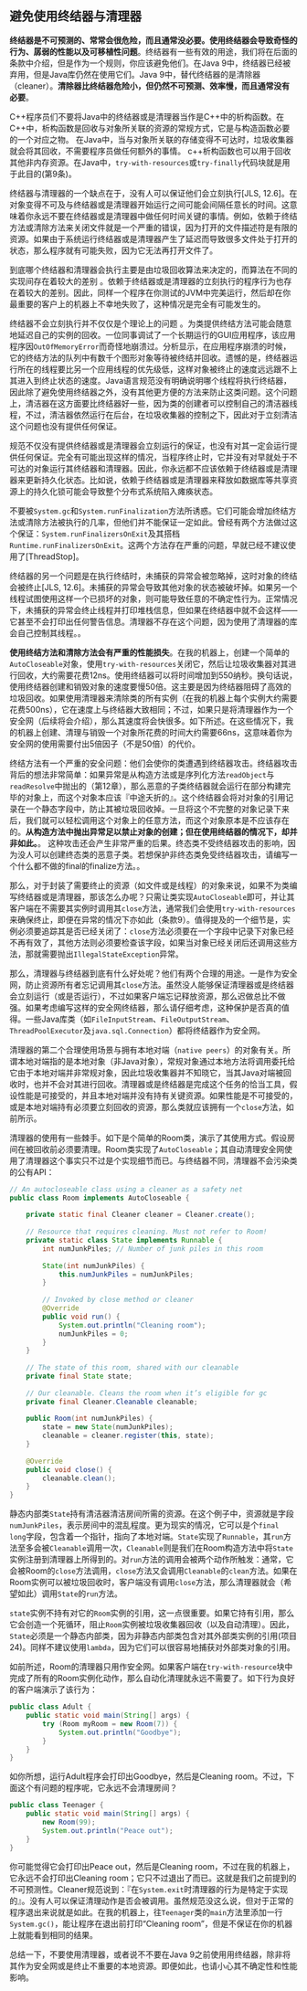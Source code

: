 ## 避免使用终结器与清理器

**终结器是不可预测的、常常会很危险，而且通常没必要。使用终结器会导致奇怪的行为、孱弱的性能以及可移植性问题**。终结器有一些有效的用途，我们将在后面的条款中介绍，但是作为一个规则，你应该避免他们。在Java 9中，终结器已经被弃用，但是Java库仍然在使用它们。Java 9中，替代终结器的是清除器（cleaner）。**清除器比终结器危险小，但仍然不可预测、效率慢，而且通常没有必要**。 

C++程序员们不要将Java中的终结器或是清理器当作是C++中的析构函数。在C++中，析构函数是回收与对象所关联的资源的常规方式，它是与构造函数必要的一个对应之物。 在Java中，当与对象所关联的存储变得不可达时，垃圾收集器就会将其回收，不需要程序员做任何额外的事情。 c++析构函数也可以用于回收其他非内存资源。在Java中，`try-with-resources`或`try-finally`代码块就是用于此目的(第9条)。

终结器与清理器的一个缺点在于，没有人可以保证他们会立刻执行[JLS, 12.6]。在对象变得不可及与终结器或是清理器开始运行之间可能会间隔任意长的时间。这意味着你永远不要在终结器或是清理器中做任何时间关键的事情。例如，依赖于终结方法或清除方法来关闭文件就是一个严重的错误，因为打开的文件描述符是有限的资源。如果由于系统运行终结器或是清理器产生了延迟而导致很多文件处于打开的状态，那么程序就有可能失败，因为它无法再打开文件了。

到底哪个终结器和清理器会执行主要是由垃圾回收算法来决定的，而算法在不同的实现间存在着较大的差别 。依赖于终结器或是清理器的立刻执行的程序行为也存在着较大的差别。因此，同样一个程序在你测试的JVM中完美运行，然后却在你最重要的客户上的机器上不幸地失败了，这种情况是完全有可能发生的。

终结器不会立刻执行并不仅仅是个理论上的问题 。为类提供终结方法可能会随意地延迟自己的实例的回收。一位同事调试了一个长期运行的GUI应用程序，该应用程序因`OutOfMemoryError`而奇怪地崩溃过。分析显示，在应用程序崩溃的时候，它的终结方法的队列中有数千个图形对象等待被终结并回收。遗憾的是，终结器运行所在的线程要比另一个应用线程的优先级低，这样对象被终止的速度远远跟不上其进入到终止状态的速度。Java语言规范没有明确说明哪个线程将执行终结器，因此除了避免使用终结器之外，没有其他更方便的方法来防止这类问题。这个问题上，清洁器在这方面要比终结器好一些，因为类的创建者可以控制自己的清洁器线程，不过，清洁器依然运行在后台，在垃圾收集器的控制之下，因此对于立刻清洁这个问题也没有提供任何保证。

规范不仅没有提供终结器或是清理器会立刻运行的保证，也没有对其一定会运行提供任何保证。完全有可能出现这样的情况，当程序终止时，它并没有对早就处于不可达的对象运行其终结器和清理器。因此，你永远都不应该依赖于终结器或是清理器来更新持久化状态。比如说，依赖于终结器或是清理器来释放如数据库等共享资源上的持久化锁可能会导致整个分布式系统陷入瘫痪状态。

不要被`System.gc`和`System.runFinalization`方法所诱惑。它们可能会增加终结方法或清除方法被执行的几率，但他们并不能保证一定如此。曾经有两个方法做过这个保证：`System.runFinalizersOnExit`及其搭档`Runtime.runFinalizersOnExit`。这两个方法存在严重的问题，早就已经不建议使用了[ThreadStop]。

终结器的另一个问题是在执行终结时，未捕获的异常会被忽略掉，这时对象的终结会被终止[JLS, 12.6]。未捕获的异常会导致其他对象的状态被破坏掉。如果另一个线程试图使用这样一个已损坏的对象，则可能导致任意的不确定性行为。正常情况下，未捕获的异常会终止线程并打印堆栈信息，但如果在终结器中就不会这样——它甚至不会打印出任何警告信息。清理器不存在这个问题，因为使用了清理器的库会自己控制其线程。。

**使用终结方法和清除方法会有严重的性能损失**。在我的机器上，创建一个简单的`AutoCloseable`对象，使用`try-with-resources`关闭它，然后让垃圾收集器对其进行回收，大约需要花费12ns。使用终结器可以将时间增加到550纳秒。换句话说，使用终结器创建和销毁对象的速度要慢50倍。这主要是因为终结器阻碍了高效的垃圾回收。如果使用清理器来清除类的所有实例（在我的机器上每个实例大约需要花费500ns），它在速度上与终结器大致相同；不过，如果只是将清理器作为一个安全网（后续将会介绍），那么其速度将会快很多。如下所述。在这些情况下，我的机器上创建、清理与销毁一个对象所花费的时间大约需要66ns，这意味着你为安全网的使用需要付出5倍因子（不是50倍）的代价。

终结方法有一个严重的安全问题：他们会使你的类遭遇到终结器攻击。终结器攻击背后的想法非常简单：如果异常是从构造方法或是序列化方法`readObject`与`readResolve`中抛出的（第12章），那么恶意的子类终结器就会运行在部分构建完毕的对象上，而这个对象本应该『中途夭折的』。这个终结器会将对对象的引用记录在一个静态字段中，防止其被垃圾回收掉。一旦将这个不完整的对象记录下来后，我们就可以轻松调用这个对象上的任意方法，而这个对象原本是不应该存在的。**从构造方法中抛出异常足以禁止对象的创建；但在使用终结器的情况下，却并非如此。**。 这种攻击还会产生非常严重的后果。终态类不受终结器攻击的影响，因为没人可以创建终态类的恶意子类。若想保护非终态类免受终结器攻击，请编写一个什么都不做的final的finalize方法。。

那么，对于封装了需要终止的资源（如文件或是线程）的对象来说，如果不为类编写终结器或是清理器，那该怎么办呢？只需让类实现`AutoCloseable`即可，并让其客户端在不需要其实例时调用其`close`方法，通常我们会使用`try-with-resources`来确保终止，即便在异常的情况下亦如此（条款9）。值得提及的一个细节是，实例必须要追踪其是否已经关闭了：`close`方法必须要在一个字段中记录下对象已经不再有效了，其他方法则必须要检查该字段，如果当对象已经关闭后还调用这些方法，那就需要抛出`IllegalStateException`异常。

那么，清理器与终结器到底有什么好处呢？他们有两个合理的用途。一是作为安全网，防止资源所有者忘记调用其`close`方法。虽然没人能够保证清理器或是终结器会立刻运行（或是否运行），不过如果客户端忘记释放资源，那么迟做总比不做强。如果考虑编写这样的安全网终结器，那么请仔细考虑，这种保护是否真的值得。一些Java库类（如`FileInputStream`、`FileOutputStream`、`ThreadPoolExecutor`及`java.sql.Connection`）都将终结器作为安全网。

清理器的第二个合理使用场景与拥有本地对端（`native peers`）的对象有关。所谓本地对端指的是本地对象（非Java对象），常规对象通过本地方法将调用委托给它由于本地对端并非常规对象，因此垃圾收集器并不知晓它，当其Java对端被回收时，也并不会对其进行回收。清理器或是终结器是完成这个任务的恰当工具，假设性能是可接受的，并且本地对端并没有持有关键资源。如果性能是不可接受的，或是本地对端持有必须要立刻回收的资源，那么类就应该拥有一个`close`方法，如前所示。

清理器的使用有一些棘手。如下是个简单的Room类，演示了其使用方式。假设房间在被回收前必须要清理。Room类实现了`AutoCloseable`；其自动清理安全网使用了清理器这个事实只不过是个实现细节而已。与终结器不同，清理器不会污染类的公有API：

```java
// An autocloseable class using a cleaner as a safety net
public class Room implements AutoCloseable {
    
	private static final Cleaner cleaner = Cleaner.create();
    
    // Resource that requires cleaning. Must not refer to Room!
    private static class State implements Runnable {
        int numJunkPiles; // Number of junk piles in this room
        
        State(int numJunkPiles) {
            this.numJunkPiles = numJunkPiles;
        }
        
        // Invoked by close method or cleaner
        @Override 
        public void run() {
            System.out.println("Cleaning room");
            numJunkPiles = 0;
        }
	}
    
    // The state of this room, shared with our cleanable
    private final State state;
    
    // Our cleanable. Cleans the room when it’s eligible for gc
    private final Cleaner.Cleanable cleanable;
    
    public Room(int numJunkPiles) {
        state = new State(numJunkPiles);
        cleanable = cleaner.register(this, state);
    }
    
    @Override 
    public void close() {
        cleanable.clean();
    }
}
```

静态内部类`State`持有清洁器清洁房间所需的资源。在这个例子中，资源就是字段`numJunkPiles`，表示房间中的混乱程度。更为现实的情况，它可以是个`final long`字段，包含着一个指针，指向了本地对端。`State`实现了`Runnable`，其`run`方法至多会被`Cleanable`调用一次，`Cleanable`则是我们在Room构造方法中将`State`实例注册到清理器上所得到的。对`run`方法的调用会被两个动作所触发：通常，它会被Room的`close`方法调用，`close`方法又会调用`Cleanable`的`clean`方法。如果在Room实例可以被垃圾回收时，客户端没有调用`close`方法，那么清理器就会（希望如此）调用`State`的`run`方法。

`state`实例不持有对它的`Room`实例的引用，这一点很重要。如果它持有引用，那么它会创造一个死循环，阻止`Room`实例被垃圾收集器回收（以及自动清理）。因此，`State`必须是一个静态内部类，因为非静态内部类包含对其外部类实例的引用(项目24)。同样不建议使用`lambda`，因为它们可以很容易地捕获对外部类对象的引用。 

如前所述，Room的清理器只用作安全网。如果客户端在`try-with-resource`块中完成了所有的Room实例化动作，那么自动化清理就永远不需要了。如下行为良好的客户端演示了该行为：

```java
public class Adult {
    public static void main(String[] args) {
        try (Room myRoom = new Room(7)) {
        	System.out.println("Goodbye");
        }
    }
}
```

如你所想，运行Adult程序会打印出Goodbye，然后是Cleaning room。不过，下面这个有问题的程序呢，它永远不会清理房间？

```java
public class Teenager {
    public static void main(String[] args) {
    	new Room(99);
    	System.out.println("Peace out");
    }
}
```

你可能觉得它会打印出Peace out，然后是Cleaning room，不过在我的机器上，它永远不会打印出Cleaning room；它只不过退出了而已。这就是我们之前提到的不可预测性。Cleaner规范说到：『在`System.exit`时清理器的行为是特定于实现的』。没有人可以保证清理动作是否会被调用。虽然规范没这么说，但对于正常的程序退出来说就是如此。在我的机器上，往`Teenager`类的`main`方法里添加一行` System.gc()`，能让程序在退出前打印“Cleaning room”，但是不保证在你的机器上就能看到相同的结果。

总结一下，不要使用清理器，或者说不不要在Java 9之前使⽤用终结器，除非将其作为安全网或是终止不重要的本地资源。即便如此，也请小心其不确定性和性能影响。